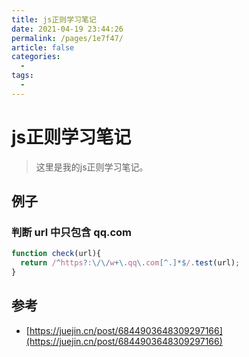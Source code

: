```yaml
---
title: js正则学习笔记
date: 2021-04-19 23:44:26
permalink: /pages/1e7f47/
article: false
categories:
  - 
tags:
  - 
---
```

# js正则学习笔记
> 这里是我的js正则学习笔记。








## 例子

### 判断 url 中只包含 qq.com
```js
function check(url){
  return /^https?:\/\/w+\.qq\.com[^.]*$/.test(url);
}
```


## 参考

- [https://juejin.cn/post/6844903648309297166](https://juejin.cn/post/6844903648309297166)

